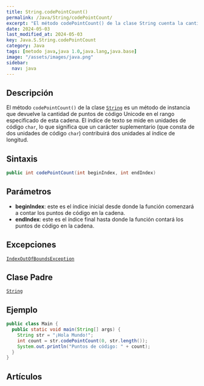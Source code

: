 ```yaml
---
title: String.codePointCount()
permalink: /Java/String/codePointCount/
excerpt: "El método codePointCount() de la clase String cuenta la cantidad de puntos de código Unicode en una cadena."
date: 2024-05-03
last_modified_at: 2024-05-03
key: Java.S.String.codePointCount
category: Java
tags: [metodo java,java 1.0,java.lang,java.base]
image: "/assets/images/java.png"
sidebar:
  nav: java
---
```


## Descripción


El método `codePointCount()` de la clase [`String`](https://www.w3api.com/Java/String/) es un método de instancia que devuelve la cantidad de puntos de código Unicode en el rango especificado de esta cadena. El índice de texto se mide en unidades de código `char`, lo que significa que un carácter suplementario (que consta de dos unidades de código `char`) contribuirá dos unidades al índice de longitud.


## Sintaxis


```java
public int codePointCount(int beginIndex, int endIndex)
```


## Parámetros

- **beginIndex**: este es el índice inicial desde donde la función comenzará a contar los puntos de código en la cadena.
- **endIndex**: este es el índice final hasta donde la función contará los puntos de código en la cadena.

## Excepciones


[`IndexOutOfBoundsException`](https://www.w3api.com/Java/IndexOutOfBoundsException/)


## Clase Padre


[`String`](https://www.w3api.com/Java/String/)


## Ejemplo


```java
public class Main {
  public static void main(String[] args) {
    String str = "¡Hola Mundo!";
    int count = str.codePointCount(0, str.length());
    System.out.println("Puntos de código: " + count);
  }
}
```


## Artículos

